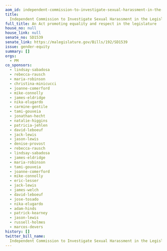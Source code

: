 ```yaml
---
aom_id: independent-commission-to-investigate-sexual-harassment-in-the-legislature
title:
  Independent Commission to Investigate Sexual Harassment in the Legislature
full_title: An Act promoting equality and respect in the legislature
house_no: null
house_link: null
senate_no: SD1539
senate_link: https://malegislature.gov/Bills/192/SD1539
issue: gender-equity
summary: []
orgs:
  - PM
co_sponsors:
  - lindsay-sabadosa
  - rebecca-rausch
  - maria-robinson
  - christina-minicucci
  - joanne-comerford
  - mike-connolly
  - james-eldridge
  - nika-elugardo
  - carmine-gentile
  - tami-gouveia
  - jonathan-hecht
  - natalie-higgins
  - patricia-jehlen
  - david-leboeuf
  - jack-lewis
  - jason-lewis
  - denise-provost
  - rebecca-rausch
  - lindsay-sabadosa
  - james-eldridge
  - maria-robinson
  - tami-gouveia
  - joanne-comerford
  - mike-connolly
  - eric-lesser
  - jack-lewis
  - james-welch
  - david-leboeuf
  - jose-tosado
  - nika-elugardo
  - adam-hinds
  - patrick-kearney
  - jason-lewis
  - russell-holmes
  - marcos-devers
history: []
twitter_bill_name:
  Independent Commission to Investigate Sexual Harassment in the Legislature
---
```

